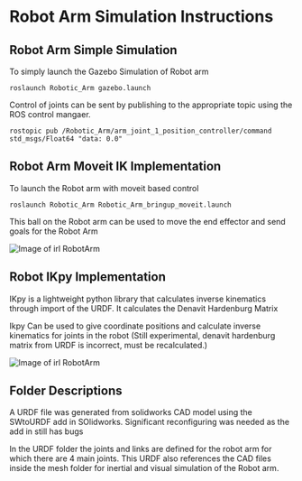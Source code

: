 # Robot Arm Simulation Instructions

## Robot Arm Simple Simulation

To simply launch the Gazebo Simulation of Robot arm 

`roslaunch Robotic_Arm gazebo.launch`

Control of joints can be sent by publishing to the appropriate topic using the ROS control mangaer.

`rostopic pub /Robotic_Arm/arm_joint_1_position_controller/command std_msgs/Float64 "data: 0.0" `



## Robot Arm Moveit IK Implementation

To launch the Robot arm with moveit based control 

`roslaunch Robotic_Arm Robotic_Arm_bringup_moveit.launch`

This ball on the Robot arm can be used to move the end effector and send goals for the Robot Arm


![Image of irl RobotArm](https://github.com/ji81930/Robotic_Arm/blob/master/pictures/MoveitRoboticArm.png)



## Robot IKpy Implementation

IKpy is a lightweight python library that calculates inverse kinematics through import of the URDF. It calculates the Denavit Hardenburg Matrix

Ikpy Can be  used to give coordinate positions and calculate inverse kinematics for joints in the robot (Still experimental, denavit hardenburg matrix from URDF is incorrect, must be recalculated.)

![Image of irl RobotArm](https://github.com/ji81930/Robotic_Arm/blob/master/pictures/ikpy.png)




## Folder Descriptions

A URDF file was generated from solidworks CAD model using the SWtoURDF add in SOlidworks. Significant reconfiguring was needed as the add in still has bugs


In the URDF folder the joints and links are defined for the robot arm for which there are 4 main joints. This URDF also references the CAD files inside the mesh folder for inertial and visual simulation of the Robot arm. 

